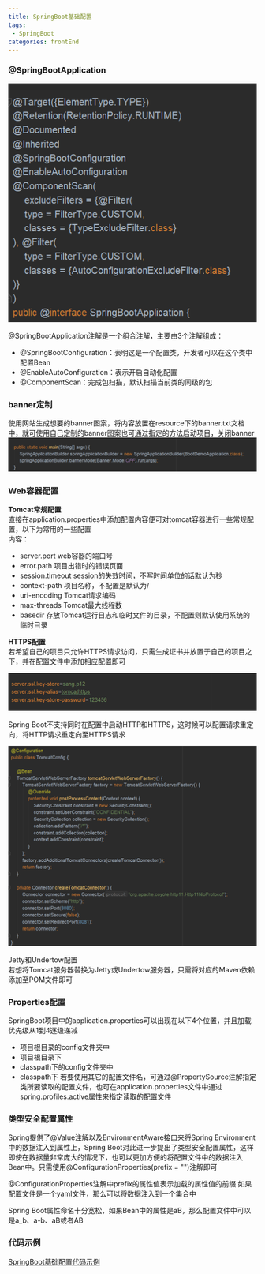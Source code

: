 ```yaml
---
title: SpringBoot基础配置
tags: 
 - SpringBoot
categories: frontEnd
---
```


### @SpringBootApplication
![](../../.vuepress/public/img/201911241553.png)
    
@SpringBootApplication注解是一个组合注解，主要由3个注解组成：
* @SpringBootConfiguration：表明这是一个配置类，开发者可以在这个类中配置Bean
* @EnableAutoConfiguration：表示开启自动化配置
* @ComponentScan：完成包扫描，默认扫描当前类的同级的包

### banner定制
使用网站生成想要的banner图案，将内容放置在resource下的banner.txt文档中，就可使用自己定制的banner图案也可通过指定的方法启动项目，关闭banner
![](../../.vuepress/public/img/201911251123.png)

### Web容器配置
**Tomcat常规配置**   
直接在application.properties中添加配置内容便可对tomcat容器进行一些常规配置，以下为常用的一些配置  
内容：  
* server.port  web容器的端口号
* error.path  项目出错时的错误页面
* session.timeout  session的失效时间，不写时间单位的话默认为秒
* context-path  项目名称，不配置是默认为/
* uri-encoding  Tomcat请求编码
* max-threads Tomcat最大线程数
* basedir  存放Tomcat运行日志和临时文件的目录，不配置则默认使用系统的临时目录

**HTTPS配置**  
若希望自己的项目只允许HTTPS请求访问，只需生成证书并放置于自己的项目之下，并在配置文件中添加相应配置即可

![](../../.vuepress/public/img/201911251526.png)

Spring Boot不支持同时在配置中启动HTTP和HTTPS，这时候可以配置请求重定向，将HTTP请求重定向至HTTPS请求

![](../../.vuepress/public/img/201911251530.png)

Jetty和Undertow配置  
若想将Tomcat服务器替换为Jetty或Undertow服务器，只需将对应的Maven依赖添加至POM文件即可

### Properties配置
SpringBoot项目中的application.properties可以出现在以下4个位置，并且加载优先级从1到4逐级递减
* 项目根目录的config文件夹中
* 项目根目录下
* classpath下的config文件夹中
* classpath下
若要使用其它的配置文件名，可通过@PropertySource注解指定类所要读取的配置文件，也可在application.properties文件中通过spring.profiles.active属性来指定读取的配置文件

### 类型安全配置属性
Spring提供了@Value注解以及EnvironmentAware接口来将Spring Environment中的数据注入到属性上，Spring Boot对此进一步提出了类型安全配置属性，这样即使在数据量非常庞大的情况下，也可以更加方便的将配置文件中的数据注入Bean中。只需使用@ConfigurationProperties(prefix = "")注解即可

@ConfigurationProperties注解中prefix的属性值表示加载的属性值的前缀
如果配置文件是一个yaml文件，那么可以将数据注入到一个集合中

Spring Boot属性命名十分宽松，如果Bean中的属性是aB，那么配置文件中可以是a_b、a-b、aB或者AB

### 代码示例
[SpringBoot基础配置代码示例](https://gitee.com/CK_Simon/boot-demo/tree/master/chapter)

